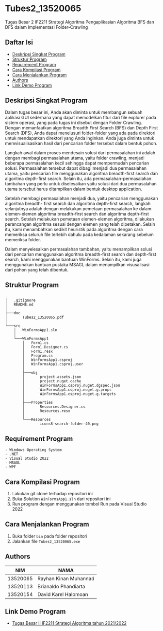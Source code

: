 # Tubes2_13520065
Tugas Besar 2 IF2211 Strategi Algoritma
Pengaplikasian Algoritma BFS dan DFS dalam Implementasi Folder-Crawling

## Daftar Isi
* [Deskripsi Singkat Program](#deskripsi-singkat-program)
* [Struktur Program](#struktur-program)
* [Requirement Program](#requirement-program)
* [Cara Kompilasi Program](#cara-kompilasi-program)
* [Cara Menjalankan Program](#cara-menjalankan-program)
* [Authors](#authors)
* [Link Demo Program](#link-demo-program)

## Deskripsi Singkat Program

Dalam tugas besar ini, Anda akan diminta untuk membangun sebuah aplikasi GUI sederhana yang dapat memodelkan fitur dari file explorer pada sistem operasi, yang pada tugas ini disebut dengan Folder Crawling. Dengan memanfaatkan algoritma Breadth First Search (BFS) dan Depth First Search (DFS), Anda dapat menelusuri folder-folder yang ada pada direktori untuk mendapatkan direktori yang Anda inginkan. Anda juga diminta untuk memvisualisasikan hasil dari pencarian folder tersebut dalam bentuk pohon.

Langkah awal dalam proses mendesain solusi dari permasalahan ini adalah dengan membagi permasalahan utama, yaitu folder crawling, menjadi beberapa permasalahan kecil sehingga dapat mempermudah pencarian solusi. Permasalahan tersebut dapat dibagi menjadi dua permasalahan utama, yaitu pencarian file menggunakan algoritma breadth-first search dan algoritma depth-first search. Selain itu, ada permasalahan-permasalahan tambahan yang perlu untuk diselesaikan yaitu solusi dari dua permasalahan utama tersebut harus ditampilkan dalam bentuk desktop application.

Setelah membagi permasalahan menjadi dua, yaitu pencarian menggunakan algoritma breadth- first search dan algoritma depth-first search, langkah selanjutnya adalah dengan melakukan pemetaan permasalahan ke dalam elemen-elemen algoritma breadth-first search dan algoritma depth-first search. Setelah melakukan pemetaan elemen-elemen algoritma, dilakukan perancangan algoritma sesuai dengan elemen yang telah dipetakan. Selain itu, kami menambahkan sedikit heuristik pada algoritma dengan cara memeriksa seluruh file terlebih dahulu pada kedalaman sekarang sebelum memeriksa folder.

Dalam menyelesaikan permasalahan tambahan, yaitu menampilkan solusi dari pencarian menggunakan algoritma breadth-first search dan depth-first search, kami menggunakan bantuan WinForms. Selain itu, kami juga menggunakan bantuan pustaka MSAGL dalam menampilkan visusalisasi dari pohon yang telah dibentuk.

## Struktur Program

    .
    │   .gitignore
    │   README.md
    │
    ├───doc
    │       Tubes2_13520065.pdf
    │
    └───src
        │   WinFormsApp1.sln
        │
        └───WinFormsApp1
            │   Form1.cs
            │   Form1.Designer.cs
            │   Form1.resx
            │   Program.cs
            │   WinFormsApp1.csproj
            │   WinFormsApp1.csproj.user
            │
            ├───obj
            │       project.assets.json
            │       project.nuget.cache
            │       WinFormsApp1.csproj.nuget.dgspec.json
            │       WinFormsApp1.csproj.nuget.g.props
            │       WinFormsApp1.csproj.nuget.g.targets
            │   
            ├───Properties
            │       Resources.Designer.cs
            │       Resources.resx
            │
            └───Resources
                    icons8-search-folder-40.png

## Requirement Program
    - Windows Operating System
    - .NET
    - Visual Studio 2022
    - MSAGL
    - WPF

## Cara Kompilasi Program
1. Lakukan git clone terhadap repositori ini
2. Buka Solution `WinFormsApp1.sln` dari repositori ini
3. Run program dengan menggunakan tombol Run pada Visual Studio 2022

## Cara Menjalankan Program
1. Buka folder `bin` pada folder repositori
2. Jalankan file `Tubes2_13520065.exe`

## Authors

| NIM      | NAMA                        |
|----------|-----------------------------|
| 13520065 | Rayhan Kinan Muhannad       |
| 13520113 | Brianaldo Phandiarta        |
| 13520154 | David Karel Halomoan        |

## Link Demo Program
* [Tugas Besar II IF2211 Strategi Algoritma tahun 2021/2022](https://youtu.be/yXU5yzOTzYQ)